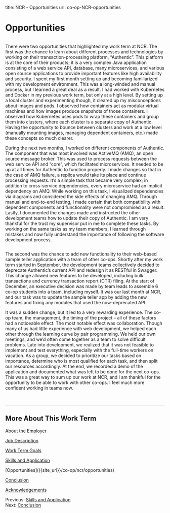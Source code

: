 title: NCR - Opportunities
url: co-op-NCR-opportunities

<h1 class="u-lead center">Opportunities</h1>

<img src="{{ url_for('static', filename='images/ncr/authentic.png') }}" alt="">

There were two opportunities that highlighted my work term at NCR. The first was the chance to learn about different processes and technologies by working on their transaction-processing platform, “Authentic”. This platform is at the core of their products; it is a very complex Java application consisting of a web service API, database, many microservices, and various open source applications to provide important features like high availability and security. I spent my first month setting up and becoming familiarized with my development environment. This was a long-winded and manual process, but I learned a great deal as a result. I had worked with Kubernetes and Docker in my previous work term, but only at a high level. By setting up a local cluster and experimenting though, it cleared up my misconceptions about images and pods. I observed how containers act as modular virtual machines and how images produce snapshots of those containers. I observed how Kubernetes uses pods to wrap these containers and group them into clusters, where each cluster is a separate copy of Authentic. Having the opportunity to bounce between clusters and work at a low level (manually mounting images, managing dependent containers, etc.) made these concepts so much clearer.

During the next two months, I worked on different components of Authentic. The component that was most involved was ActiveMQ (AMQ), an open source message broker. This was used to process requests between the web service API and “core”, which facilitated microservices. It needed to be up at all times for Authentic to function properly. I made changes so that in the case of AMQ failure, a replica would take its place and continue processing requests. It’s a simple task that became very complex; in addition to cross-service dependencies, every microservice had an implicit dependency on AMQ. While working on this task, I visualized dependencies via diagrams and considered the side effects of changing AMQ. Through manual and end-to-end testing, I made certain that both compatibility with dependent components and functionality were not compromised as a result. Lastly, I documented the changes made and instructed the other development teams how to update their copy of Authentic. I am very thankful for the trust my supervisor put in me to complete these tasks. By working on the same tasks as my team members,  I learned through mistakes and now fully understand the importance of following the software development process.

<img src="{{ url_for('static', filename='images/ncr/team.png') }}" alt="">

The second was the chance to add new functionality to their web-based sample teller application with a team of other co-ops. Shortly after my work term started in September, the development teams collectively decided to deprecate Authentic’s current API and redesign it as RESTful in Swagger. This change allowed new features to be developed, including bulk transactions and currency transaction report (CTR) filing. At the start of December, an executive decision was made by team leads to assemble 6 co-op students into a team, including myself. It was our last month at NCR, and our task was to update the sample teller app by adding the new features and fixing any modules that used the now-deprecated API.

It was a sudden change, but it led to a very rewarding experience. The co-op team, the management, the timing of the project – all of these factors had a noticeable effect. The most notable effect was collaboration. Though many of us had little experience with web development, we helped each other through the learning curve by pair programming. We held our own meetings, and we’d often come together as a team to solve difficult problems. Late into development, we realized that it was not feasible to implement and test everything, especially with the full-time workers on vacation. As a group, we decided to prioritize our tasks based on importance, determine who is most qualified for each task, and then split our resources accordingly. At the end, we recorded a demo of the application and documented what was left to be done for the next co-ops. This was a great way to sum up our work at NCR, and I am thankful for the opportunity to be able to work with other co-ops. I feel much more confident working in teams now.

<br>
<hr>

<h2 class="u-sublead">More About This Work Term</h2>

[About the Employer]({{site_url}}/co-op/ncr/about-the-employer)

[Job Description]({{site_url}}/co-op/ncr/job-description)

[Work Term Goals]({{site_url}}/co-op/ncr/work-term-goals)

[Skills and Application]({{site_url}}/co-op/ncr/skills-and-application)

<span class='active'>
  [Opportunities]({{site_url}}/co-op/ncr/opportunities)
</span>

[Conclusion]({{site_url}}/co-op/ncr/conclusion)

[Acknowledgements]({{site_url}}/co-op/ncr/acknowledgements)

<div class="left-aligned no-margin">
  Previous: <a href="{{ site_url }}/co-op/ncr/skills-and-application">Skills and Application</a>
</div>

<div class="right-aligned no-margin">
  Next: <a href="{{ site_url }}/co-op/ncr/conclusion">Conclusion</a>
</div>
